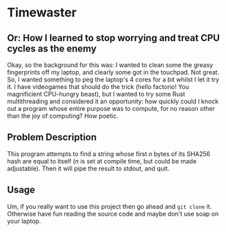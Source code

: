 Timewaster
===

Or: How I learned to stop worrying and treat CPU cycles as the enemy
---

Okay, so the background for this was: I wanted to clean some the greasy fingerprints off my laptop, and clearly some got in the touchpad.
Not great. So, I wanted something to peg the laptop's 4 cores for a bit whilst I let it try it.
I have videogames that should do the trick (hello factorio! You magnificient CPU-hungry beast), but I wanted to try some Rust multithreading and considered it an opportunity: how quickly could I knock out a program whose entire purpose was to compute, for no reason other than the joy of computing? How poetic.

Problem Description
---
This program attempts to find a string whose first *n* bytes of its SHA256 hash are equal to itself (*n* is set at compile time, but could be made adjustable). Then it will pipe the result to stdout, and quit.

Usage
---
Um, if you really want to use this project then go ahead and `git clone` it. Otherwise have fun reading the source code and maybe don't use soap on your laptop. 
